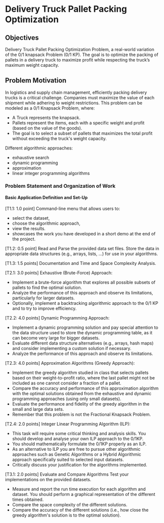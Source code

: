 # Delivery Truck Pallet Packing Optimization

## Objectives
Delivery Truck Pallet Packing Optimization Problem, a real-world variation of the 0/1 knapsack Problem (0/1 KP). 
The goal is to optimize the packing of pallets in a delivery truck to maximize profit while respecting the truck’s maximum weight
capacity. 

## Problem Motivation
In logistics and supply chain management, efficiently packing delivery trucks is a critical challenge.
Companies must maximize the value of each shipment while adhering to weight restrictions. This problem
can be modeled as a 0/1 Knapsack Problem, where:

 - A Truck represents the knapsack.
 - Pallets represent the items, each with a specific weight and profit (based on the value of the goods).
 - The goal is to select a subset of pallets that maximizes the total profit without exceeding the truck's
weight capacity.


Different algorithmic approaches:
 - exhaustive search
 - dynamic programming
 - approximation
 - linear integer programming algorithms


### Problem Statement and Organization of Work
#### Basic Application Definition and Set-Up
[T1.1: 1.0 point] Command-line menu that allows users to:
- select the dataset, 
- choose the algorithmic approach, 
- view the results. 
- showcases the work you have developed in a short demo at the end of the project.

[T1.2: 0.5 point] Read and Parse the provided data set files. Store the data in appropriate data
structures (e.g., arrays, lists, …) for use in your algorithms.

[T1.3: 1.5 points] Documentation and Time and Space Complexity Analysis.

[T2.1: 3.0 points] Exhaustive (Brute-Force) Approach:
 - Implement a brute-force algorithm that explores all possible subsets of pallets to find the optimal
solution.
 - Analyze the performance of this approach and observe its limitations, particularly for larger datasets.
 - Optionally, implement a backtracking algorithmic approach to the 0/1 KP and to try to improve
efficiency.

[T2.2: 4.0 points] Dynamic Programming Approach:
 - Implement a dynamic programming solution and pay special attention to the data structure used to
store the dynamic programming table, as it can become very large for bigger datasets.
 - Evaluate different data structure alternatives (e.g., arrays, hash maps) and consider implementing a
custom solution if necessary.
-  Analyze the performance of this approach and observe its limitations.

[T2.3: 4.0 points] Approximation Algorithms (Greedy Approach):
 - Implement the greedy algorithm studied in class that selects pallets based on their weight-to-profit
ratio, where the last pallet might not be included as one cannot consider a fraction of a pallet.
 - Compare the accuracy and performance of this approximation algorithm with the optimal solutions
obtained from the exhaustive and dynamic programming approaches (using only small datasets).
 - Evaluate the performance and fidelity of the greedy algorithm in the small and large data sets.
 - Remember that this problem is not the Fractional Knapsack Problem.

[T2.4: 2.0 points] Integer Linear Programming Algorithm (ILP):
 - This task will require some critical thinking and analysis skills. You should develop and analyse your
own ILP approach to the 0/1KP.
 - You should mathematically formulate the 0/1KP properly as an ILP.
 - As an alternative to ILP you are free to pursue other algorithmic approaches such as Genetic
Algorithms or a Hybrid Algorithmic approach specifically suited to selected input datasets.
 -  Critically discuss your justification for the algorithms implemented.

[T3.1: 2.0 points] Evaluate and Compare Algorithms
Test your implementations on the provided datasets.
 - Measure and report the run time execution for each algorithm and dataset. You should perform a
graphical representation of the different times obtained.
 - Compare the space complexity of the different solutions.
 - Compare the accuracy of the different solutions (i.e., how close the greedy algorithm's solution is to
the optimal solution).